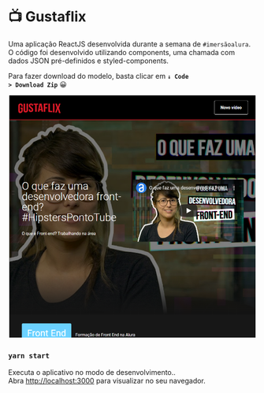 # 📺 Gustaflix

Uma aplicação ReactJS desenvolvida durante a semana de <code>#imersãoalura</code>.
O código foi desenvolvido utilizando components, uma chamada com dados JSON pré-definidos e styled-components.

Para fazer download do modelo, basta clicar em <code>**↓ Code > Download Zip**</code> 😀

<p float="left" align="center">
<img src="https://raw.githubusercontent.com/taylosstls/gustaflix/master/src/assets/img/gustaflix_apresentacao.png" width="500" alt="Gustaflix">
</p>

### `yarn start`

Executa o aplicativo no modo de desenvolvimento..<br />
Abra [http://localhost:3000](http://localhost:3000) para visualizar no seu navegador.
